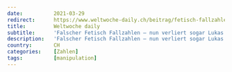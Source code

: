 ```yaml
---
date:          2021-03-29
redirect:      https://www.weltwoche-daily.ch/beitrag/fetisch-fallzahlen-nun-verliert-sogar-lukas-engelberger-den-glauben-an-die-lockdown-politik/
title:         Weltwoche daily
subtitle:      'Falscher Fetisch Fallzahlen – nun verliert sogar Lukas Engelberger den Glauben an die Lockdown-Politik'
description:   'Falscher Fetisch Fallzahlen – nun verliert sogar Lukas Engelberger den Glauben an die Lockdown-Politik'
country:       CH
categories:    [Zahlen]
tags:          [manipulation]
---
```

